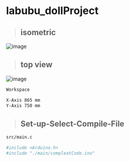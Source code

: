 # labubu_dollProject

> ## isometric
![image](https://github.com/KaningNoppasin/labubu_dollProject/assets/95127494/2b797583-906b-4e08-a9a6-3c365a557ab9)


> ## top view
![image](https://github.com/KaningNoppasin/labubu_dollProject/assets/95127494/acd96ec4-96f8-4583-b83b-ae31e48f2a74)

```bash
Workspace

X-Axis 865 mm
Y-Axis 750 mm
```

> ## Set-up-Select-Compile-File
```bash
src/main.c

#include <Arduino.h>
#include "./main/compleatCode.ino"
```
